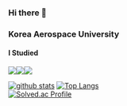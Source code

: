 ### Hi there 👋
### Korea Aerospace University

#### I Studied
<div style="display: flex;">
    <img src="https://img.shields.io/badge/unity-000000?style=for-the-badge&logo=unity&logoColor=white">
    <img src="https://img.shields.io/badge/csharp-512BD4?style=for-the-badge&logo=csharp&logoColor=white">
    <img src="https://img.shields.io/badge/cplusplus-00599C?style=for-the-badge&logo=cplusplus&logoColor=white">
</div>




<!--
[![Anurag's github stats](https://github-readme-stats.vercel.app/api?username=goldadam&show_icons=true&theme={theme})](https://github.com/goldadam/github-readme-stats)
-->
[![github stats](https://github-readme-stats.vercel.app/api?username=goliot&show_icons=true&hide_border=true&theme=radical)](https://github.com/goliot)
[![Top Langs](https://github-readme-stats.vercel.app/api/top-langs/?username=goliot&layout=compact&theme=radical)](https://github.com/goliot)  
[![Solved.ac Profile](http://mazassumnida.wtf/api/v2/generate_badge?boj=cktnals0229)](https://solved.ac/cktnals0229/)

<!--
**goliot/goliot** is a ✨ _special_ ✨ repository because its `README.md` (this file) appears on your GitHub profile.

Here are some ideas to get you started:

- 🔭 I’m currently working on ...
- 🌱 I’m currently learning ...
- 👯 I’m looking to collaborate on ...
- 🤔 I’m looking for help with ...
- 💬 Ask me about ...
- 📫 How to reach me: ...
- 😄 Pronouns: ...
- ⚡ Fun fact: ...
-->
